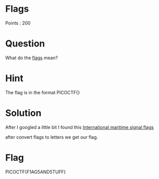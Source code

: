 # Flags

Points : 200

# Question

What do the [flags](flag.png) mean?

# Hint 

The flag is in the format PICOCTF{}

# Solution

After I googled a little bit I found this [International maritime signal flags](https://en.wikipedia.org/wiki/International_maritime_signal_flags)

after convert flags to letters we get our flag.


# Flag
PICOCTF{F1AG5AND5TUFF}


